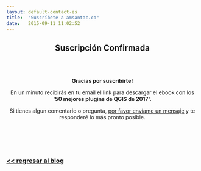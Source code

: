 ```yaml
---
layout: default-contact-es
title:  "Suscríbete a amsantac.co"
date:   2015-09-11 11:02:52
---
```

<header>
<h2>Suscripción Confirmada</h2>
<br>
<br>

<span class="byline"><strong>Gracias por suscribirte!</strong></span>

<span class="byline">En un minuto recibirás en tu email el link para descargar el ebook con los <strong>'50 mejores plugins de QGIS de 2017'.</strong></span>

<span class="byline">Si tienes algun comentario o pregunta, <a href="/es/contact.html">por favor envíame un mensaje</a> y te responderé lo más pronto posible.</span>

</header>

<br>

### [<< regresar al blog](/es/blog.html)